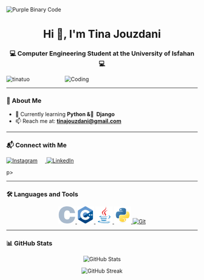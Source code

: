 <!-- Banner -->
<img src="https://img.freepik.com/premium-photo/abstract-purple-binary-code-background_684882-1149.jpg" alt="Purple Binary Code" height="250" width="100%">

<h1 align="center">Hi 👋, I'm Tina Jouzdani</h1>
<h3 align="center">💻 Computer Engineering Student at the University of Isfahan 💻</h3>

<!-- Animated Coding GIF -->
<img align="right" alt="Coding" width="350" src="https://cdn.dribbble.com/users/1364029/screenshots/16093268/media/68e82a7fb4904614a9066d6b540c14b2.gif">

<!-- Profile Views -->
<p align="left">
  <img src="https://komarev.com/ghpvc/?username=tinatuo&label=Profile%20views&color=ff69b4&style=for-the-badge" alt="tinatuo" />
</p>

---

### 🌱 About Me  
- 🚀 Currently learning **Python & ِ Django**  
- 📫 Reach me at: **tinajouzdani@gmail.com**  

---

### 📬 Connect with Me  
<p align="left">
  <a href="https://instagram.com/tina_tuo" target="_blank">
    <img src="https://raw.githubusercontent.com/rahuldkjain/github-profile-readme-generator/master/src/images/icons/Social/instagram.svg" 
         alt="Instagram" width="32" height="32" style="margin-right:20px;"/>
  </a>
  <a href="https://linkedin.com/in/tina-jouzdani" target="_blank">
    <img src="https://raw.githubusercontent.com/rahuldkjain/github-profile-readme-generator/master/src/images/icons/Social/linked-in-alt.svg" 
         alt="LinkedIn" width="32" height="32"/>
  </a>
</p>
p>


---

### 🛠 Languages and Tools  
<p align="center">
  <a href="https://www.cprogramming.com/" target="_blank" rel="noreferrer"> 
    <img src="https://raw.githubusercontent.com/devicons/devicon/master/icons/c/c-original.svg" alt="C" width="45" height="45"/> 
  </a>
  <a href="https://www.w3schools.com/cpp/" target="_blank" rel="noreferrer"> 
    <img src="https://raw.githubusercontent.com/devicons/devicon/master/icons/cplusplus/cplusplus-original.svg" alt="C++" width="45" height="45"/> 
  </a>
  <a href="https://www.java.com" target="_blank" rel="noreferrer"> 
    <img src="https://raw.githubusercontent.com/devicons/devicon/master/icons/java/java-original.svg" alt="Java" width="45" height="45"/> 
  </a>
  <a href="https://www.python.org" target="_blank" rel="noreferrer"> 
    <img src="https://raw.githubusercontent.com/devicons/devicon/master/icons/python/python-original.svg" alt="Python" width="45" height="45"/> 
  </a>
  <a href="https://git-scm.com/" target="_blank" rel="noreferrer"> 
    <img src="https://www.vectorlogo.zone/logos/git-scm/git-scm-icon.svg" alt="Git" width="45" height="45"/> 
  </a>
</p>

---

### 📊 GitHub Stats  
<p align="center">
  <img src="https://github-readme-stats.vercel.app/api?username=tinatuo&show_icons=true&theme=tokyonight&count_private=true&hide_border=true" alt="GitHub Stats"/>
</p>

<p align="center">
  <img src="https://github-readme-streak-stats.herokuapp.com/?user=tinatuo&theme=tokyonight&hide_border=true" alt="GitHub Streak"/>
</p>
